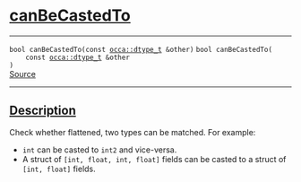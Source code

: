 
<h1 id="can-be-casted-to">
 <a href="#/api/dtype_t/canBeCastedTo" class="anchor">
   <span>canBeCastedTo</span>
  </a>
</h1>

<div class="signature">

<hr>

  <div class="definition-container">
    <div class="definition">
      <code class="desktop-only"><span class="token keyword">bool</span> canBeCastedTo(<span class="token keyword">const</span> <a href="#/api/dtype_t/">occa::dtype&#95;t</a> &amp;other)</code>
      <code class="mobile-only"><span class="token keyword">bool</span> canBeCastedTo(
    <span class="token keyword">const</span> <a href="#/api/dtype_t/">occa::dtype&#95;t</a> &amp;other
)</code>
      <div class="flex-spacing"></div>
      <a href="https://github.com/libocca/occa/blob/06c83625/include/occa/dtype/dtype.hpp#L236" target="_blank">Source</a>
    </div>
    
  </div>

  <hr>
</div>


<h2 id="description">
 <a href="#/api/dtype_t/canBeCastedTo?id=description" class="anchor">
   <span>Description</span>
  </a>
</h2>

Check whether flattened, two types can be matched.
For example:

- `int` can be casted to `int2` and vice-versa.
- A struct of `[int, float, int, float]` fields can be casted to a struct of `[int, float]` fields.
